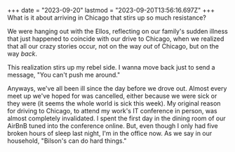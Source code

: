 +++
date = "2023-09-20"
lastmod = "2023-09-20T13:56:16.697Z"
+++
What is it about arriving in Chicago that stirs up so much resistance?

We were hanging out with the Ellos, reflecting on our family's sudden illness that just happened to coincide with our drive to Chicago, when we realized that all our crazy stories occur, not on the way _out_ of Chicago, but on the way _back_.

This realization stirs up my rebel side. I wanna move back just to send a message, "You can't push me around."

Anyways, we've all been ill since the day before we drove out. Almost every meet up we've hoped for was cancelled, either because we were sick or they were (it seems the whole world is sick this week). My original reason for driving to Chicago, to attend my work's IT conference in person, was almost completely invalidated. I spent the first day in the dining room of our AirBnB tuned into the conference online.  But, even though I only had five broken hours of sleep last night, I'm in the office now. As we say in our household, "Bilson's can do hard things."